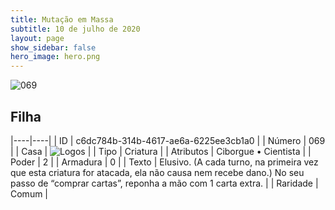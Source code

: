 ```yaml
---
title: Mutação em Massa
subtitle: 10 de julho de 2020
layout: page
show_sidebar: false
hero_image: hero.png
---
```


![069](https://cdn.keyforgegame.com/media/card_front/pt/479_069_7VHQP6RWC43R_pt.png)

## Filha

|----|----|
| ID | c6dc784b-314b-4617-ae6a-6225ee3cb1a0 |
| Número | 069 |
| Casa | ![Logos](https://archonarcana.com/images/thumb/c/ce/Logos.png/22px-Logos.png "Logos") |
| Tipo | Criatura |
| Atributos | Ciborgue • Cientista |
| Poder | 2 |
| Armadura | 0 |
| Texto | Elusivo. (A cada turno, na primeira vez que esta criatura for atacada, ela não causa nem recebe dano.)  No seu passo de “comprar cartas”, reponha a mão com 1 carta extra. |
| Raridade | Comum |

